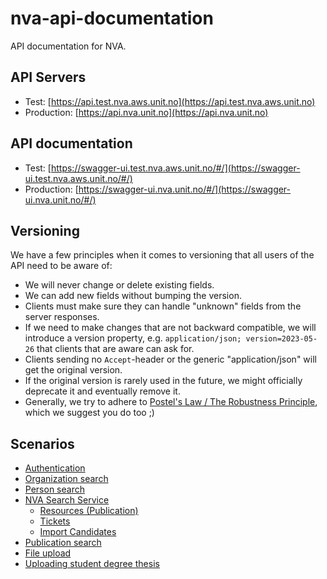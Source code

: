 # nva-api-documentation
API documentation for NVA.

## API Servers
* Test: [https://api.test.nva.aws.unit.no](https://api.test.nva.aws.unit.no)
* Production: [https://api.nva.unit.no](https://api.nva.unit.no)

## API documentation
* Test: [https://swagger-ui.test.nva.aws.unit.no/#/](https://swagger-ui.test.nva.aws.unit.no/#/)
* Production: [https://swagger-ui.nva.unit.no/#/](https://swagger-ui.nva.unit.no/#/)


## Versioning
We have a few principles when it comes to versioning that all users of the API need to be aware of:
* We will never change or delete existing fields.
* We can add new fields without bumping the version.
* Clients must make sure they can handle "unknown" fields from the server responses.
* If we need to make changes that are not backward compatible, we will introduce a version property, e.g. `application/json; version=2023-05-26` that clients that are aware can ask for.
* Clients sending no `Accept`-header or the generic "application/json" will get the original version.
* If the original version is rarely used in the future, we might officially deprecate it and eventually remove it.
* Generally, we try to adhere to [Postel's Law / The Robustness Principle](https://en.wikipedia.org/wiki/Robustness_principle#:~:text=It%20is%20often%20reworded%20as,an%20early%20specification%20of%20TCP), which we suggest you do too ;)

## Scenarios
* [Authentication](scenarios/authenticating/index.md)
* [Organization search](scenarios/organization.md)
* [Person search](scenarios/person.md)
* [NVA Search Service](https://github.com/BIBSYSDEV/nva-search-api/blob/main/README.md)
   * [Resources (Publication)](https://github.com/BIBSYSDEV/nva-search-api/blob/main/search-commons/src/main/java/no/unit/nva/search2/resource/README.md)
   * [Tickets](https://github.com/BIBSYSDEV/nva-search-api/blob/main/search-commons/src/main/java/no/unit/nva/search2/ticket/README.md)
   * [Import Candidates](https://github.com/BIBSYSDEV/nva-search-api/blob/main/search-commons/src/main/java/no/unit/nva/search2/importcandidate/README.md)
* [Publication search](scenarios/publication.md)
* [File upload](scenarios/file-upload/index.md)
* [Uploading student degree thesis](scenarios/upload-student-thesis/index.md)
